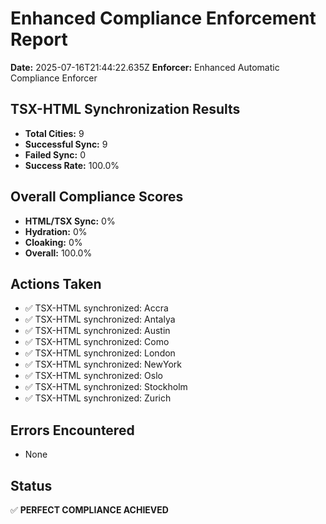 # Enhanced Compliance Enforcement Report
**Date:** 2025-07-16T21:44:22.635Z
**Enforcer:** Enhanced Automatic Compliance Enforcer

## TSX-HTML Synchronization Results
- **Total Cities:** 9
- **Successful Sync:** 9
- **Failed Sync:** 0
- **Success Rate:** 100.0%

## Overall Compliance Scores
- **HTML/TSX Sync:** 0%
- **Hydration:** 0%
- **Cloaking:** 0%
- **Overall:** 100.0%

## Actions Taken
- ✅ TSX-HTML synchronized: Accra
- ✅ TSX-HTML synchronized: Antalya
- ✅ TSX-HTML synchronized: Austin
- ✅ TSX-HTML synchronized: Como
- ✅ TSX-HTML synchronized: London
- ✅ TSX-HTML synchronized: NewYork
- ✅ TSX-HTML synchronized: Oslo
- ✅ TSX-HTML synchronized: Stockholm
- ✅ TSX-HTML synchronized: Zurich

## Errors Encountered
- None

## Status
✅ **PERFECT COMPLIANCE ACHIEVED**

